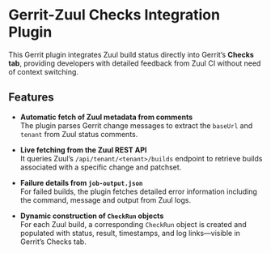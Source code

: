 # Gerrit-Zuul Checks Integration Plugin

This Gerrit plugin integrates Zuul build status directly into Gerrit’s **Checks tab**, providing developers with detailed feedback from Zuul CI without need of context switching.

## Features

- **Automatic fetch of Zuul metadata from comments**  
  The plugin parses Gerrit change messages to extract the `baseUrl` and `tenant` from Zuul status comments.

- **Live fetching from the Zuul REST API**  
  It queries Zuul’s `/api/tenant/<tenant>/builds` endpoint to retrieve builds associated with a specific change and patchset.

- **Failure details from `job-output.json`**  
  For failed builds, the plugin fetches detailed error information including the command, message and output from Zuul logs.

- **Dynamic construction of `CheckRun` objects**  
  For each Zuul build, a corresponding `CheckRun` object is created and populated with status, result, timestamps, and log links—visible in Gerrit’s Checks tab.

